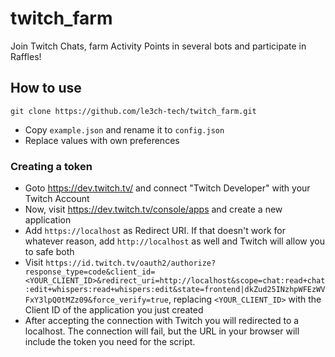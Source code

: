 # twitch_farm
Join Twitch Chats, farm Activity Points in several bots and participate in Raffles!

## How to use
`git clone https://github.com/le3ch-tech/twitch_farm.git`

- Copy `example.json` and rename it to `config.json`
- Replace values with own preferences

### Creating a token
- Goto https://dev.twitch.tv/ and connect "Twitch Developer" with your Twitch Account
- Now, visit https://dev.twitch.tv/console/apps and create a new application
- Add `https://localhost` as Redirect URI. If that doesn't work for whatever reason, add `http://localhost` as well and Twitch will allow you to safe both
- Visit `https://id.twitch.tv/oauth2/authorize?response_type=code&client_id=<YOUR_CLIENT_ID>&redirect_uri=http://localhost&scope=chat:read+chat:edit+whispers:read+whispers:edit&state=frontend|dkZud25INzhpWFEzWVFxY3lpQ0tMZz09&force_verify=true`, replacing `<YOUR_CLIENT_ID>` with the Client ID of the application you just created
- After accepting the connection with Twitch you will redirected to a localhost. The connection will fail, but the URL in your browser will include the token you need for the script.
